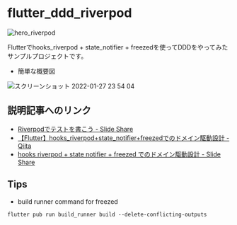 # flutter_ddd_riverpod
![hero_riverpod](https://user-images.githubusercontent.com/69064290/151383600-e14ad2c4-a651-4363-a483-993f656a93ec.png)

  
Flutterでhooks_riverpod + state_notifier + freezedを使ってDDDをやってみたサンプルプロジェクトです。

- 簡単な概要図

![スクリーンショット 2022-01-27 23 54 04](https://user-images.githubusercontent.com/69064290/151383389-fca1857b-30a4-467d-b86c-be7c9fbeba33.png)

## 説明記事へのリンク
- [Riverpodでテストを書こう - Slide Share](https://www.slideshare.net/ShinnosukeTokuda/riverpod)
- [【Flutter】hooks_riverpod+state_notifier+freezedでのドメイン駆動設計 - Qiita](https://qiita.com/tokkun5552/items/5dcb79e5283a67c2b2fe)
- [hooks riverpod + state notifier + freezed でのドメイン駆動設計 - Slide Share](https://www.slideshare.net/ShinnosukeTokuda/hooks-riverpod-state-notifier-freezed)

## Tips
- build runner command for freezed
```shell:
flutter pub run build_runner build --delete-conflicting-outputs
```